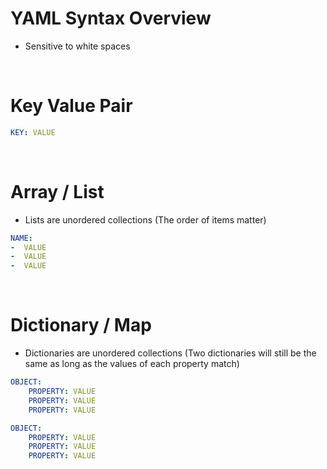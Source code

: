 # YAML Syntax Overview

* Sensitive to white spaces

<br>

# Key Value Pair

```YAML
KEY: VALUE
```

<BR>

# Array / List

* Lists are unordered collections (The order of items matter)

```YAML
NAME:
-  VALUE
-  VALUE
-  VALUE
```

<br>

# Dictionary / Map

* Dictionaries are unordered collections (Two dictionaries will still be the same as long as the values of each property match)

```YAML
OBJECT:
    PROPERTY: VALUE
    PROPERTY: VALUE
    PROPERTY: VALUE

OBJECT:
    PROPERTY: VALUE
    PROPERTY: VALUE
    PROPERTY: VALUE
```

<br>